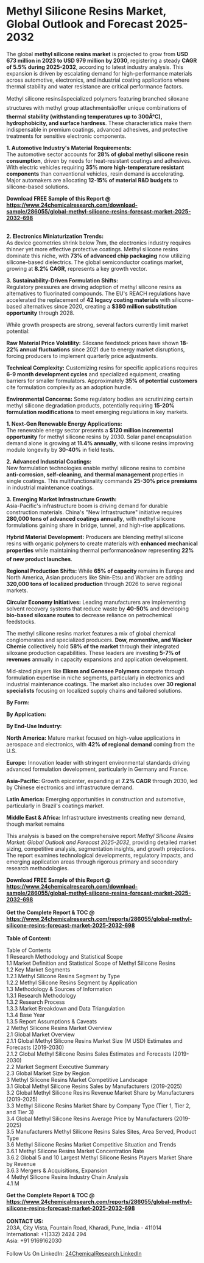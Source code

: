 <h1>Methyl Silicone Resins Market, Global Outlook and Forecast 2025-2032</h1><p>The global <strong>methyl silicone resins market</strong> is projected to grow from <strong>USD 673 million in 2023 to USD 979 million by 2030</strong>, registering a steady <strong>CAGR of 5.5% during 2025-2032</strong>, according to latest industry analysis. This expansion is driven by escalating demand for high-performance materials across automotive, electronics, and industrial coating applications where thermal stability and water resistance are critical performance factors.</p><p>Methyl silicone resinsâspecialized polymers featuring branched siloxane structures with methyl group attachmentsâoffer unique combinations of <strong>thermal stability (withstanding temperatures up to 300Â°C), hydrophobicity, and surface hardness</strong>. These characteristics make them indispensable in premium coatings, advanced adhesives, and protective treatments for sensitive electronic components.</p><p><strong>1. Automotive Industry's Material Requirements:</strong><br>
The automotive sector accounts for <strong>28% of global methyl silicone resin consumption</strong>, driven by needs for heat-resistant coatings and adhesives. With electric vehicles requiring <strong>35% more high-temperature resistant components</strong> than conventional vehicles, resin demand is accelerating. Major automakers are allocating <strong>12-15% of material R&amp;D budgets</strong> to silicone-based solutions.</p><div><b>Download FREE Sample of this Report @ 
            <a href="https://www.24chemicalresearch.com/download-sample/286055/global-methyl-silicone-resins-forecast-market-2025-2032-698">
            https://www.24chemicalresearch.com/download-sample/286055/global-methyl-silicone-resins-forecast-market-2025-2032-698</a></b></div><br><p><strong>2. Electronics Miniaturization Trends:</strong><br>
As device geometries shrink below 7nm, the electronics industry requires thinner yet more effective protective coatings. Methyl silicone resins dominate this niche, with <strong>73% of advanced chip packaging</strong> now utilizing silicone-based dielectrics. The global semiconductor coatings market, growing at <strong>8.2% CAGR</strong>, represents a key growth vector.</p><p><strong>3. Sustainability-Driven Formulation Shifts:</strong><br>
Regulatory pressures are driving adoption of methyl silicone resins as alternatives to fluorinated compounds. The EU's REACH regulations have accelerated the replacement of  <strong>42 legacy coating materials</strong> with silicone-based alternatives since 2020, creating a <strong>$380 million substitution opportunity</strong> through 2028.</p><p>While growth prospects are strong, several factors currently limit market potential:</p><p><strong>Raw Material Price Volatility:</strong> Siloxane feedstock prices have shown <strong>18-22% annual fluctuations</strong> since 2021 due to energy market disruptions, forcing  producers to implement quarterly price adjustments.</p><p><strong>Technical Complexity:</strong> Customizing resins for specific applications requires <strong>6-9 month development cycles</strong> and specialized equipment, creating barriers for smaller formulators. Approximately <strong>35% of potential customers</strong> cite formulation complexity as an adoption hurdle.</p><p><strong>Environmental Concerns:</strong> Some regulatory bodies are scrutinizing certain methyl silicone degradation products, potentially requiring <strong>15-20% formulation modifications</strong> to meet emerging regulations in key markets.</p><p><strong>1. Next-Gen Renewable Energy Applications:</strong><br>
The renewable energy sector presents a <strong>$120 million incremental opportunity</strong> for methyl silicone resins by 2030. Solar panel encapsulation demand alone is growing at <strong>11.4% annually</strong>, with silicone resins improving module longevity by <strong>30-40%</strong> in field tests.</p><p><strong>2. Advanced Industrial Coatings:</strong><br>
New formulation technologies enable methyl silicone resins to combine <strong>anti-corrosion, self-cleaning, and thermal management</strong> properties in single coatings. This multifunctionality commands <strong>25-30% price premiums</strong> in industrial maintenance coatings.</p><p><strong>3. Emerging Market Infrastructure Growth:</strong><br>
Asia-Pacific's infrastructure boom is driving demand for durable construction materials. China's "New Infrastructure" initiative requires <strong>280,000 tons of advanced coatings annually</strong>, with methyl silicone formulations gaining share in bridge, tunnel, and high-rise applications.</p><p><strong>Hybrid Material Development:</strong> Producers are blending methyl silicone resins with organic polymers to create materials with <strong>enhanced mechanical properties</strong> while maintaining thermal performanceânow representing <strong>22% of new product launches</strong>.</p><p><strong>Regional Production Shifts:</strong> While <strong>65% of capacity</strong> remains in Europe and North America, Asian producers like Shin-Etsu and Wacker are adding <strong>320,000 tons of localized production</strong> through 2026 to serve regional markets.</p><p><strong>Circular Economy Initiatives:</strong> Leading manufacturers are implementing solvent recovery systems that reduce waste by <strong>40-50%</strong> and developing <strong>bio-based siloxane routes</strong> to decrease reliance on petrochemical feedstocks.</p><p>The methyl silicone resins market features a mix of global chemical conglomerates and specialized producers. <strong>Dow, momentive, and Wacker Chemie</strong> collectively hold <strong>58% of the market</strong> through their integrated siloxane production capabilities. These leaders are investing <strong>5-7% of revenues</strong> annually in capacity expansions and application development.</p><p>Mid-sized players like <strong>Elkem and Genesee Polymers</strong> compete through formulation expertise in niche segments, particularly in electronics and industrial maintenance coatings. The market also includes over <strong>30 regional specialists</strong> focusing on localized supply chains and tailored solutions.</p><p><strong>By Form:</strong></p><p><strong>By Application:</strong></p><p><strong>By End-Use Industry:</strong></p><p><strong>North America:</strong> Mature market focused on high-value applications in aerospace and electronics, with <strong>42% of regional demand</strong> coming from the U.S.</p><p><strong>Europe:</strong> Innovation leader with stringent environmental standards driving advanced formulation development, particularly in Germany and France.</p><p><strong>Asia-Pacific:</strong> Growth epicenter, expanding at <strong>7.2% CAGR</strong> through 2030, led by Chinese electronics and infrastructure demand.</p><p><strong>Latin America:</strong> Emerging opportunities in construction and automotive, particularly in Brazil's coatings market.</p><p><strong>Middle East &amp; Africa:</strong> Infrastructure investments creating new demand, though market remains 
	</p><p>This analysis is based on the comprehensive report <em>Methyl Silicone Resins Market: Global Outlook and Forecast 2025-2032</em>, providing detailed market sizing, competitive analysis, segmentation insights, and growth projections. The report examines technological developments, regulatory impacts, and emerging application areas through rigorous primary and secondary research methodologies.</p><div><b>Download FREE Sample of this Report @ 
            <a href="https://www.24chemicalresearch.com/download-sample/286055/global-methyl-silicone-resins-forecast-market-2025-2032-698">
            https://www.24chemicalresearch.com/download-sample/286055/global-methyl-silicone-resins-forecast-market-2025-2032-698</a></b></div><br><div><b>Get the Complete Report & TOC @ 
            <a href="https://www.24chemicalresearch.com/reports/286055/global-methyl-silicone-resins-forecast-market-2025-2032-698">
            https://www.24chemicalresearch.com/reports/286055/global-methyl-silicone-resins-forecast-market-2025-2032-698</a></b></div><br>
            <b>Table of Content:</b><p>Table of Contents<br />
1 Research Methodology and Statistical Scope<br />
1.1 Market Definition and Statistical Scope of Methyl Silicone Resins<br />
1.2 Key Market Segments<br />
1.2.1 Methyl Silicone Resins Segment by Type<br />
1.2.2 Methyl Silicone Resins Segment by Application<br />
1.3 Methodology & Sources of Information<br />
1.3.1 Research Methodology<br />
1.3.2 Research Process<br />
1.3.3 Market Breakdown and Data Triangulation<br />
1.3.4 Base Year<br />
1.3.5 Report Assumptions & Caveats<br />
2 Methyl Silicone Resins Market Overview<br />
2.1 Global Market Overview<br />
2.1.1 Global Methyl Silicone Resins Market Size (M USD) Estimates and Forecasts (2019-2030)<br />
2.1.2 Global Methyl Silicone Resins Sales Estimates and Forecasts (2019-2030)<br />
2.2 Market Segment Executive Summary<br />
2.3 Global Market Size by Region<br />
3 Methyl Silicone Resins Market Competitive Landscape<br />
3.1 Global Methyl Silicone Resins Sales by Manufacturers (2019-2025)<br />
3.2 Global Methyl Silicone Resins Revenue Market Share by Manufacturers (2019-2025)<br />
3.3 Methyl Silicone Resins Market Share by Company Type (Tier 1, Tier 2, and Tier 3)<br />
3.4 Global Methyl Silicone Resins Average Price by Manufacturers (2019-2025)<br />
3.5 Manufacturers Methyl Silicone Resins Sales Sites, Area Served, Product Type<br />
3.6 Methyl Silicone Resins Market Competitive Situation and Trends<br />
3.6.1 Methyl Silicone Resins Market Concentration Rate<br />
3.6.2 Global 5 and 10 Largest Methyl Silicone Resins Players Market Share by Revenue<br />
3.6.3 Mergers & Acquisitions, Expansion<br />
4 Methyl Silicone Resins Industry Chain Analysis<br />
4.1 M</p><div><b>Get the Complete Report & TOC @ 
            <a href="https://www.24chemicalresearch.com/reports/286055/global-methyl-silicone-resins-forecast-market-2025-2032-698">
            https://www.24chemicalresearch.com/reports/286055/global-methyl-silicone-resins-forecast-market-2025-2032-698</a></b></div><br><b>CONTACT US:</b><br>
            203A, City Vista, Fountain Road, Kharadi, Pune, India - 411014<br>
            International: +1(332) 2424 294<br>
            Asia: +91 9169162030 <br><br>
            Follow Us On LinkedIn: <a href="https://www.linkedin.com/company/24chemicalresearch/">24ChemicalResearch LinkedIn</a>